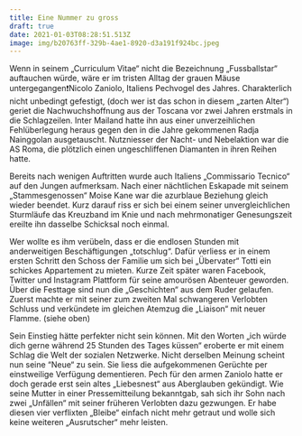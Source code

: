 ```yaml
---
title: Eine Nummer zu gross
draft: true
date: 2021-01-03T08:28:51.513Z
image: img/b20763ff-329b-4ae1-8920-d3a191f924bc.jpeg
---
```

Wenn in seinem „Curriculum Vitae“ nicht die Bezeichnung „Fussballstar“ auftauchen würde, wäre er im tristen Alltag der grauen Mäuse untergegangen❗️Nicolo Zaniolo, Italiens Pechvogel des Jahres. Charakterlich nicht unbedingt gefestigt, (doch wer ist das schon in diesem „zarten Alter“) geriet die Nachwuchshoffnung aus der Toscana vor zwei Jahren erstmals in die Schlagzeilen. Inter Mailand hatte ihn aus einer unverzeihlichen Fehlüberlegung heraus gegen den in die Jahre gekommenen Radja Nainggolan ausgetauscht. Nutzniesser der Nacht- und Nebelaktion war die AS Roma, die plötzlich einen ungeschliffenen Diamanten in ihren Reihen hatte.

Bereits nach wenigen Auftritten wurde auch Italiens „Commissario Tecnico“ auf den Jungen aufmerksam. Nach einer nächtlichen Eskapade mit seinem „Stammesgenossen“ Moise Kane war die azurblaue Beziehung gleich wieder beendet. Kurz darauf riss er sich bei einem seiner unvergleichlichen Sturmläufe das Kreuzband im Knie und nach mehrmonatiger Genesungszeit ereilte ihn dasselbe Schicksal noch einmal.

Wer wollte es ihm verübeln, dass er die endlosen Stunden mit anderweitigen  Beschäftigungen „totschlug“.  Dafür verliess er in einem ersten Schritt den Schoss der Familie um sich bei „Übervater“ Totti ein schickes Appartement zu mieten. Kurze Zeit später waren Facebook, Twitter und Instagram Plattform für seine amourösen Abenteuer geworden. Über die Festtage sind nun die „Geschichten“ aus dem Ruder gelaufen. Zuerst machte er mit seiner zum zweiten Mal schwangeren Verlobten Schluss und verkündete im gleichen Atemzug die „Liaison“ mit neuer Flamme. (siehe oben) 

Sein Einstieg hätte perfekter nicht sein können. Mit den Worten „ich würde dich gerne während 25 Stunden des Tages küssen“ eroberte er mit einem Schlag die Welt der sozialen Netzwerke. Nicht derselben Meinung scheint nun seine “Neue“ zu sein. Sie liess die aufgekommenen Gerüchte per einstweilige Verfügung dementieren. Pech für den armen  Zaniolo hatte er doch gerade erst sein altes „Liebesnest“ aus Aberglauben gekündigt. Wie seine Mutter in einer Pressemitteilung bekanntgab, sah sich ihr Sohn nach zwei „Unfällen“ mit seiner früheren Verlobten dazu gezwungen. Er habe diesen vier verflixten „Bleibe“ einfach nicht mehr getraut und wolle sich keine weiteren „Ausrutscher“ mehr leisten.
